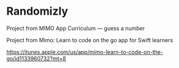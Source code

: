 # Randomizly
Project from MIMO App Curriculum — guess a number

Project from Mimo: Learn to code on the go app for Swift learners

https://itunes.apple.com/us/app/mimo-learn-to-code-on-the-go/id1133960732?mt=8
